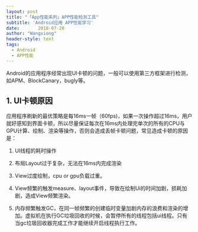```yaml
---
layout: post
title: "「App性能系列」APP性能检测工具"
subtitle: 'Android应用 APP性能学习'
date:       2018-07-20
author: "Wangxiong"
header-style: text
tags:
  - Android
  - APP性能
---
```


Android的应用程序经常出现UI卡顿的问题，一般可以使用第三方框架进行检测，如APM、BlockCanary，bugly等。

## 1. UI卡顿原因

应用程序刷新的最优策略是每16ms一帧（60fps)，如果一次操作超过16ms，用户就好感知到界面卡顿，所以尽量保证每次在16ms内处理完单次的所有的CPU与GPU计算、绘制、渲染等操作，否则会造成丢帧卡顿问题，常见造成卡顿的原因是：

1. UI线程的耗时操作
2. 布局Layout过于复杂，无法在16ms内完成渲染

3. View过度绘制，cpu or gpu负载过重。

4. View频繁的触发measure、layout事件，导致在绘制Ui的时间加剧，损耗加剧，造成View频繁渲染。

5. 内存频繁触发GC，在同一帧频繁的创建临时变量加剧内存的浪费和渲染的增加。虚拟机在执行GC垃圾回收的时候，会暂停所有的线程包括ui线程。只有当gc垃圾回收器完成工作才能继续开启线程执行工作。









